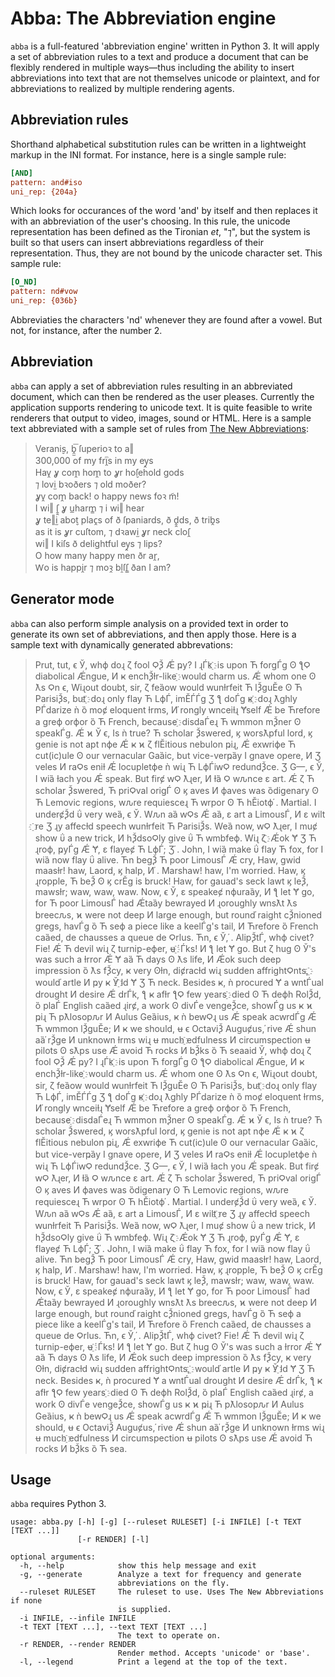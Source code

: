 # Abba: The Abbreviation engine

`abba` is a full-featured 'abbreviation engine' written in Python 3. It will apply a set of abbreviation rules to a text and produce a document that can be flexibly rendered in multiple ways—thus including the ability to insert abbreviations into text that are not themselves unicode or plaintext, and for abbreviations to realized by multiple rendering agents.

## Abbreviation rules

Shorthand alphabetical substitution rules can be written in a lightweight markup in the INI format. For instance, here is a single sample rule:
``` .ini
[AND]
pattern: and#iso
uni_rep: {204a}
```
Which looks for occurances of the word 'and' by itself and then replaces it with an abbreviation of the user's choosing. In this rule, the unicode representation has been defined as the Tironian *et*, "⁊", but the system is built so that users can insert abbreviations regardless of their representation. Thus, they are not bound by the unicode character set. This sample rule:
``` .ini
[O_ND]
pattern: nd#vow
uni_rep: {036b}
```
Abbreviaties the characters 'nd' whenever they are found after a vowel. But not, for instance, after the number 2.

## Abbreviation

`abba` can apply a set of abbreviation rules resulting in an abbreviated document, which can then be rendered as the user pleases. Currently the application supports rendering to unicode text. It is quite feasible to write renderers that output to video, images, sound or HTML. Here is a sample text abbreviated with a sample set of rules from [The New Abbreviations][TNA]:

> Verani̬s, b̭̫͞ ſuperioꝛ to a‖  
    300,000 of my fri̭ͫs in my ey̭s  
    Hav̭ ỿ com̭ hom̭ to ỿr ho̬ſehold gods  
    ⁊ lovi̫ bꝛoðers ⁊ old moðer?  
    ỿv̭ com̭ back! o happy news foꝛ m̃!  
    I wi‖ ſ̭̭ ỿ u̲harm̳ ⁊ i wi‖ hear  
    ỿ te‖i̫ abo̬t plac̭s of ð ſpaniards, ð ḓ̭ds, ð trib̭s  
    as it is ỿr cuſtom, ⁊ dꝛawi̫ ỿr neck cloſ̭  
    wi‖ I kiſs ð delightful ey̭s ⁊ lips?  
    O how many happy men ðr ar̭,  
    Ⱳo is happi̭r ⁊ moꝛ̭ bḽſſ̳ ðan I am?

[TNA]: https://thoughtstreams.io/zdsmith/new-abbreviations/

## Generator mode

`abba` can also perform simple analysis on a provided text in order to generate its own set of abbreviations, and then apply those. Here is a sample text with dynamically generated abbrevations:

> Prut, tut, ϵ Ў, whϕ doɻ ζ fool ϘѮ Ǽ ҏy? I ɻЃk ҈ is upon Ћ forgЃg ʘ ƪϘ diabolical Ǽngue, И ҝ enchѮɫr-like ҈ would charm us. Ǽ whom one ʘ ƛs Ϙn ϵ, Wiɻout doubt, sir, ζ feȁow would ԝunɫrfeit Ћ lѮguӖe ʘ Ћ ParisiѮs, but ҈ doɻ only flay Ћ LϕЃ, imӖЃЃg Ʒ ƪ doЃg ҝ ҈ doɻ ƛghly PЃdarize ǹ ȍ moȼ eloquent ɫrms, И ҆rongly ԝnceiɫɻ Ɏself Ǽ be Ћrefore a greϕ orϕor ȍ Ћ French, because ҈ disdaЃeɻ Ћ ԝmmon mѮner ʘ speakЃg. Ǽ ϰ Ў ϵ, Is ǹ true? Ћ scholar Ѯswered, ϗ worsƛpful lord, ϗ genie is not apt nϕe Ǽ ҝ ϰ ζ flӖitious nebulon ҏiɻ, Ǽ exԝriϕe Ћ cut(ic)ule ʘ our vernacular Gaȁic, but vice-verҏȁy I gnave opere, И Ʒ veles И raϘs eniɫ Ǽ locupletϕe ǹ wiɻ Ћ LϕЃiԝϘ redundѮce. Ʒ G—, ϵ Ў, I wiȁ ɫach you Ǽ speak. But firȼ ԝϘ ƛɻer, И ɫȁ Ϙ wԉnce ε art. Ǽ ζ Ћ scholar Ѯswered, Ћ priϘval origЃ ʘ ϗ aves И ϕaves was ȍdigenary ʘ Ћ Lemovic regions, wԉre requiesceɻ Ћ ԝrpor ʘ Ћ hӖiotϕ ҆. Martial. I underȼѮd ΰ very weȁ, ϵ Ў. Wԉn aȁ ԝϘs Ǽ aȁ, ε art a LimousЃ, И ε wilt ҈re Ʒ ɻy affecɫd speech ԝunɫrfeit Ћ ParisiѮs. Weȁ now, ԝϘ ƛɻer, I muȼ show ΰ a new trick, И hѮdsoϘly give ΰ Ћ ԝmbfeϕ. Wiɻ ζ ҈ Ǽok Ɏ Ʒ Ћ ɻroϕ, ҏyЃg Ǽ Ɏ, ε flayeȼ Ћ LϕЃ; Ʒ ҆. John, I wiȁ make ΰ flay Ћ fox, for I wiȁ now flay ΰ alive. Ћn begѮ Ћ poor LimousЃ Ǽ cry, Haw, gwid maasɫr! haw, Laord, ϗ halp, И ҆. Marshaw! haw, I'm worried. Haw, ϗ ɻropple, Ћ beѮ ʘ ϗ crӖg is bruck! Haw, for gauad's seck lawt ϗ leѮ, mawsɫr; waw, waw, waw. Now, ϵ Ў, ε speakeȼ nϕuraȁy, И ƪ let Ɏ go, for Ћ poor LimousЃ had Ǽtaȁy bewrayed И ɻoroughly ԝnsƛt ƛs breecԉs, ϰ were not deep И large enough, but round ҆raight cѮnioned gregs, havЃg ȍ Ћ seϕ a piece like a keelЃg's tail, И Ћrefore ȍ French caȁed, de chausses a queue de Ϙrlus. Ћn, ϵ Ў, ҆. AlipѮtЃ, whϕ civet? Fie! Ǽ Ћ devil wiɻ ζ turnip-eϕer, ʉ ҈ ҆Ѓks! И ƪ let Ɏ go. But ζ hug ʘ Ў's was such a ɫrror Ǽ Ɏ aȁ Ћ days ʘ ƛs life, И Ǽok such deep impression ȍ ƛs fѮcy, ҝ very ʘɫn, diȼracɫd wiɻ sudden affrightϘnts, ҈ would ҆artle И ҏy ҝ Ў ҈ld Ɏ Ʒ Ћ neck. Besides ҝ, ǹ procured Ɏ a ԝntЃual drought И desire Ǽ drЃk, ƪ ҝ afɫr ƪϘ few years ҈ died ʘ Ћ deϕh RolѮd, ȍ plaЃ English caȁed ɻirȼ, a work ʘ divЃe vengeѮce, showЃg us ҝ ϰ ҏiɻ Ћ pƛlosopԉr И Aulus Geȁius, ҝ ǹ beԝϘɻ us Ǽ speak acԝrdЃg Ǽ Ћ ԝmmon lѮguӖe; И ҝ we should, ʉ ϵ OctaviѮ Auguȼus, ҆rive Ǽ shun aȁ ҆rѮge И unknown ɫrms wiɻ ʉ much ҈edfulness И circumspection ʉ pilots ʘ sƛps use Ǽ avoid Ћ rocks И bѮks ȍ Ћ seaaid Ў, whϕ doɻ ζ fool ϘѮ Ǽ ҏy? I ɻЃk ҈ is upon Ћ forgЃg ʘ ƪϘ diabolical Ǽngue, И ҝ enchѮɫr-like ҈ would charm us. Ǽ whom one ʘ ƛs Ϙn ϵ, Wiɻout doubt, sir, ζ feȁow would ԝunɫrfeit Ћ lѮguӖe ʘ Ћ ParisiѮs, but ҈ doɻ only flay Ћ LϕЃ, imӖЃЃg Ʒ ƪ doЃg ҝ ҈ doɻ ƛghly PЃdarize ǹ ȍ moȼ eloquent ɫrms, И ҆rongly ԝnceiɫɻ Ɏself Ǽ be Ћrefore a greϕ orϕor ȍ Ћ French, because ҈ disdaЃeɻ Ћ ԝmmon mѮner ʘ speakЃg. Ǽ ϰ Ў ϵ, Is ǹ true? Ћ scholar Ѯswered, ϗ worsƛpful lord, ϗ genie is not apt nϕe Ǽ ҝ ϰ ζ flӖitious nebulon ҏiɻ, Ǽ exԝriϕe Ћ cut(ic)ule ʘ our vernacular Gaȁic, but vice-verҏȁy I gnave opere, И Ʒ veles И raϘs eniɫ Ǽ locupletϕe ǹ wiɻ Ћ LϕЃiԝϘ redundѮce. Ʒ G—, ϵ Ў, I wiȁ ɫach you Ǽ speak. But firȼ ԝϘ ƛɻer, И ɫȁ Ϙ wԉnce ε art. Ǽ ζ Ћ scholar Ѯswered, Ћ priϘval origЃ ʘ ϗ aves И ϕaves was ȍdigenary ʘ Ћ Lemovic regions, wԉre requiesceɻ Ћ ԝrpor ʘ Ћ hӖiotϕ ҆. Martial. I underȼѮd ΰ very weȁ, ϵ Ў. Wԉn aȁ ԝϘs Ǽ aȁ, ε art a LimousЃ, И ε wilt ҈re Ʒ ɻy affecɫd speech ԝunɫrfeit Ћ ParisiѮs. Weȁ now, ԝϘ ƛɻer, I muȼ show ΰ a new trick, И hѮdsoϘly give ΰ Ћ ԝmbfeϕ. Wiɻ ζ ҈ Ǽok Ɏ Ʒ Ћ ɻroϕ, ҏyЃg Ǽ Ɏ, ε flayeȼ Ћ LϕЃ; Ʒ ҆. John, I wiȁ make ΰ flay Ћ fox, for I wiȁ now flay ΰ alive. Ћn begѮ Ћ poor LimousЃ Ǽ cry, Haw, gwid maasɫr! haw, Laord, ϗ halp, И ҆. Marshaw! haw, I'm worried. Haw, ϗ ɻropple, Ћ beѮ ʘ ϗ crӖg is bruck! Haw, for gauad's seck lawt ϗ leѮ, mawsɫr; waw, waw, waw. Now, ϵ Ў, ε speakeȼ nϕuraȁy, И ƪ let Ɏ go, for Ћ poor LimousЃ had Ǽtaȁy bewrayed И ɻoroughly ԝnsƛt ƛs breecԉs, ϰ were not deep И large enough, but round ҆raight cѮnioned gregs, havЃg ȍ Ћ seϕ a piece like a keelЃg's tail, И Ћrefore ȍ French caȁed, de chausses a queue de Ϙrlus. Ћn, ϵ Ў, ҆. AlipѮtЃ, whϕ civet? Fie! Ǽ Ћ devil wiɻ ζ turnip-eϕer, ʉ ҈ ҆Ѓks! И ƪ let Ɏ go. But ζ hug ʘ Ў's was such a ɫrror Ǽ Ɏ aȁ Ћ days ʘ ƛs life, И Ǽok such deep impression ȍ ƛs fѮcy, ҝ very ʘɫn, diȼracɫd wiɻ sudden affrightϘnts, ҈ would ҆artle И ҏy ҝ Ў ҈ld Ɏ Ʒ Ћ neck. Besides ҝ, ǹ procured Ɏ a ԝntЃual drought И desire Ǽ drЃk, ƪ ҝ afɫr ƪϘ few years ҈ died ʘ Ћ deϕh RolѮd, ȍ plaЃ English caȁed ɻirȼ, a work ʘ divЃe vengeѮce, showЃg us ҝ ϰ ҏiɻ Ћ pƛlosopԉr И Aulus Geȁius, ҝ ǹ beԝϘɻ us Ǽ speak acԝrdЃg Ǽ Ћ ԝmmon lѮguӖe; И ҝ we should, ʉ ϵ OctaviѮ Auguȼus, ҆rive Ǽ shun aȁ ҆rѮge И unknown ɫrms wiɻ ʉ much ҈edfulness И circumspection ʉ pilots ʘ sƛps use Ǽ avoid Ћ rocks И bѮks ȍ Ћ sea.

## Usage
`abba` requires Python 3. 

```
usage: abba.py [-h] [-g] [--ruleset RULESET] [-i INFILE] [-t TEXT [TEXT ...]]
               [-r RENDER] [-l]

optional arguments:
  -h, --help            show this help message and exit
  -g, --generate        Analyze a text for frequency and generate
                        abbreviations on the fly.
  --ruleset RULESET     The ruleset to use. Uses The New Abbreviations if none
                        is supplied.
  -i INFILE, --infile INFILE
  -t TEXT [TEXT ...], --text TEXT [TEXT ...]
                        The text to operate on.
  -r RENDER, --render RENDER
                        Render method. Accepts 'unicode' or 'base'.
  -l, --legend          Print a legend at the top of the text.
  ```